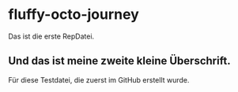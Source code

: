 # fluffy-octo-journey

Das ist die erste RepDatei.

## Und das ist meine zweite kleine Überschrift.
Für diese Testdatei, die zuerst im GitHub erstellt wurde.
